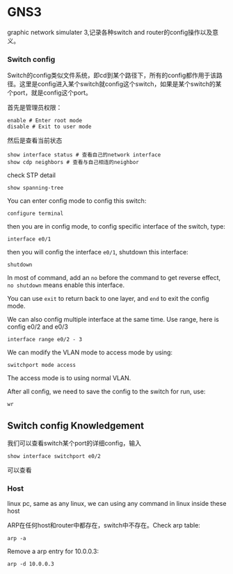 # GNS3
graphic network simulater 3,记录各种switch and router的config操作以及意义。

### Switch config
Switch的config类似文件系统，即cd到某个路径下，所有的config都作用于该路径。这里是config进入某个switch就config这个switch，如果是某个switch的某个port，就是config这个port。

首先是管理员权限：
```console
enable # Enter root mode
disable # Exit to user mode
```

然后是查看当前状态
```shell 
show interface status # 查看自己的network interface
show cdp neighbors # 查看与自己相连的neighbor
```

check STP detail
```
show spanning-tree 
```


You can enter config mode to config this switch:
```
configure terminal
```
then you are in config mode, to config specific interface of the switch, type:
```
interface e0/1
```
then you will config the interface `e0/1`, shutdown this interface:
```
shutdown
```
In most of command, add an `no` before the command to get reverse effect, `no shutdown` means enable this interface.

You can use `exit` to return back to one layer, and `end` to exit the config mode.

We can also config multiple interface at the same time. Use range, here is config e0/2 and e0/3 
```
interface range e0/2 - 3
```
We can modify the VLAN mode to access mode by using:
```
switchport mode access
```
The access mode is to using normal VLAN.

After all config, we need to save the config to the switch for run, use:
```
wr
```

## Switch config Knowledgement 
我们可以查看switch某个port的详细config，输入
```
show interface switchport e0/2
```
可以查看


### Host
linux pc, same as any linux, we can using any command in linux inside these host

ARP在任何host和router中都存在，switch中不存在。Check arp table:
```
arp -a
```
Remove a arp entry for 10.0.0.3:
```
arp -d 10.0.0.3
```





